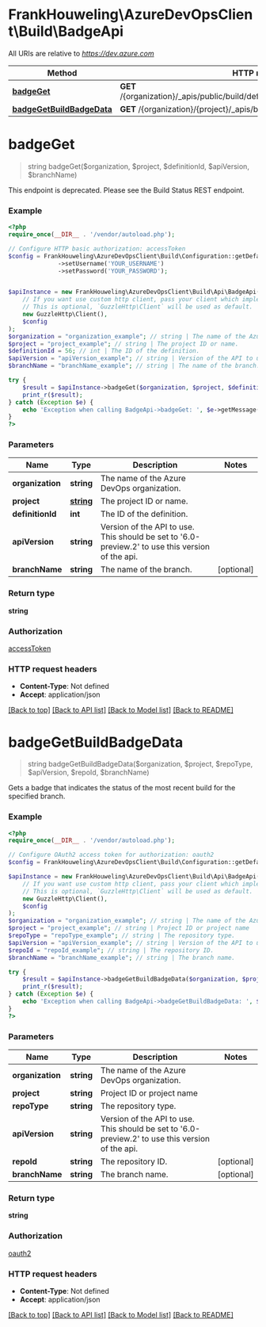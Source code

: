 # FrankHouweling\AzureDevOpsClient\Build\BadgeApi

All URIs are relative to *https://dev.azure.com*

Method | HTTP request | Description
------------- | ------------- | -------------
[**badgeGet**](BadgeApi.md#badgeGet) | **GET** /{organization}/_apis/public/build/definitions/{project}/{definitionId}/badge | 
[**badgeGetBuildBadgeData**](BadgeApi.md#badgeGetBuildBadgeData) | **GET** /{organization}/{project}/_apis/build/repos/{repoType}/badge | 


# **badgeGet**
> string badgeGet($organization, $project, $definitionId, $apiVersion, $branchName)



This endpoint is deprecated. Please see the Build Status REST endpoint.

### Example
```php
<?php
require_once(__DIR__ . '/vendor/autoload.php');

// Configure HTTP basic authorization: accessToken
$config = FrankHouweling\AzureDevOpsClient\Build\Configuration::getDefaultConfiguration()
              ->setUsername('YOUR_USERNAME')
              ->setPassword('YOUR_PASSWORD');


$apiInstance = new FrankHouweling\AzureDevOpsClient\Build\Api\BadgeApi(
    // If you want use custom http client, pass your client which implements `GuzzleHttp\ClientInterface`.
    // This is optional, `GuzzleHttp\Client` will be used as default.
    new GuzzleHttp\Client(),
    $config
);
$organization = "organization_example"; // string | The name of the Azure DevOps organization.
$project = "project_example"; // string | The project ID or name.
$definitionId = 56; // int | The ID of the definition.
$apiVersion = "apiVersion_example"; // string | Version of the API to use.  This should be set to '6.0-preview.2' to use this version of the api.
$branchName = "branchName_example"; // string | The name of the branch.

try {
    $result = $apiInstance->badgeGet($organization, $project, $definitionId, $apiVersion, $branchName);
    print_r($result);
} catch (Exception $e) {
    echo 'Exception when calling BadgeApi->badgeGet: ', $e->getMessage(), PHP_EOL;
}
?>
```

### Parameters

Name | Type | Description  | Notes
------------- | ------------- | ------------- | -------------
 **organization** | **string**| The name of the Azure DevOps organization. |
 **project** | [**string**](../Model/.md)| The project ID or name. |
 **definitionId** | **int**| The ID of the definition. |
 **apiVersion** | **string**| Version of the API to use.  This should be set to &#39;6.0-preview.2&#39; to use this version of the api. |
 **branchName** | **string**| The name of the branch. | [optional]

### Return type

**string**

### Authorization

[accessToken](../../README.md#accessToken)

### HTTP request headers

 - **Content-Type**: Not defined
 - **Accept**: application/json

[[Back to top]](#) [[Back to API list]](../../README.md#documentation-for-api-endpoints) [[Back to Model list]](../../README.md#documentation-for-models) [[Back to README]](../../README.md)

# **badgeGetBuildBadgeData**
> string badgeGetBuildBadgeData($organization, $project, $repoType, $apiVersion, $repoId, $branchName)



Gets a badge that indicates the status of the most recent build for the specified branch.

### Example
```php
<?php
require_once(__DIR__ . '/vendor/autoload.php');

// Configure OAuth2 access token for authorization: oauth2
$config = FrankHouweling\AzureDevOpsClient\Build\Configuration::getDefaultConfiguration()->setAccessToken('YOUR_ACCESS_TOKEN');

$apiInstance = new FrankHouweling\AzureDevOpsClient\Build\Api\BadgeApi(
    // If you want use custom http client, pass your client which implements `GuzzleHttp\ClientInterface`.
    // This is optional, `GuzzleHttp\Client` will be used as default.
    new GuzzleHttp\Client(),
    $config
);
$organization = "organization_example"; // string | The name of the Azure DevOps organization.
$project = "project_example"; // string | Project ID or project name
$repoType = "repoType_example"; // string | The repository type.
$apiVersion = "apiVersion_example"; // string | Version of the API to use.  This should be set to '6.0-preview.2' to use this version of the api.
$repoId = "repoId_example"; // string | The repository ID.
$branchName = "branchName_example"; // string | The branch name.

try {
    $result = $apiInstance->badgeGetBuildBadgeData($organization, $project, $repoType, $apiVersion, $repoId, $branchName);
    print_r($result);
} catch (Exception $e) {
    echo 'Exception when calling BadgeApi->badgeGetBuildBadgeData: ', $e->getMessage(), PHP_EOL;
}
?>
```

### Parameters

Name | Type | Description  | Notes
------------- | ------------- | ------------- | -------------
 **organization** | **string**| The name of the Azure DevOps organization. |
 **project** | **string**| Project ID or project name |
 **repoType** | **string**| The repository type. |
 **apiVersion** | **string**| Version of the API to use.  This should be set to &#39;6.0-preview.2&#39; to use this version of the api. |
 **repoId** | **string**| The repository ID. | [optional]
 **branchName** | **string**| The branch name. | [optional]

### Return type

**string**

### Authorization

[oauth2](../../README.md#oauth2)

### HTTP request headers

 - **Content-Type**: Not defined
 - **Accept**: application/json

[[Back to top]](#) [[Back to API list]](../../README.md#documentation-for-api-endpoints) [[Back to Model list]](../../README.md#documentation-for-models) [[Back to README]](../../README.md)

